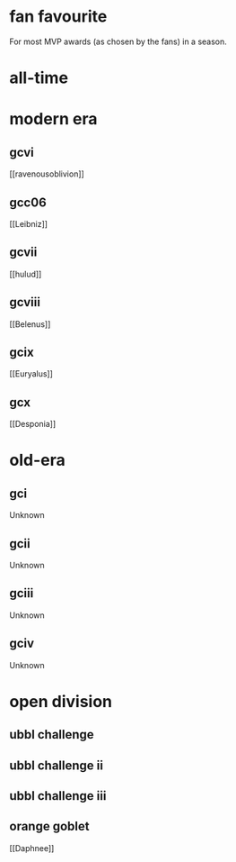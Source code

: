 # fan favourite

For most MVP awards (as chosen by the fans) in a season.

# all-time



# modern era

## gcvi

[[ravenousoblivion]]

## gcc06

[[Leibniz]]

## gcvii

[[hulud]]

## gcviii

[[Belenus]]

## gcix

[[Euryalus]]

## gcx

[[Desponia]]

# old-era

## gci

Unknown

## gcii

Unknown

## gciii

Unknown

## gciv

Unknown

# open division

## ubbl challenge

## ubbl challenge ii

## ubbl challenge iii

## orange goblet

[[Daphnee]]